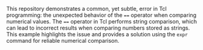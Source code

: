 This repository demonstrates a common, yet subtle, error in Tcl programming: the unexpected behavior of the `==` operator when comparing numerical values. The `==` operator in Tcl performs string comparison, which can lead to incorrect results when comparing numbers stored as strings. This example highlights the issue and provides a solution using the `expr` command for reliable numerical comparison.